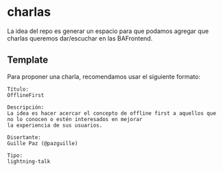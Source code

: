 # charlas
La idea del repo es generar un espacio para que podamos agregar que
charlas queremos dar/escuchar en las BAFrontend.

## Template
Para proponer una charla, recomendamos usar el siguiente formato:

```
Título:
OfflineFirst

Descripción: 
La idea es hacer acercar el concepto de offline first a aquellos que
no lo conocen o estén interesados en mejorar
la experiencia de sus usuarios.

Disertante:
Guille Paz (@pazguille)

Tipo:
lightning-talk
```

